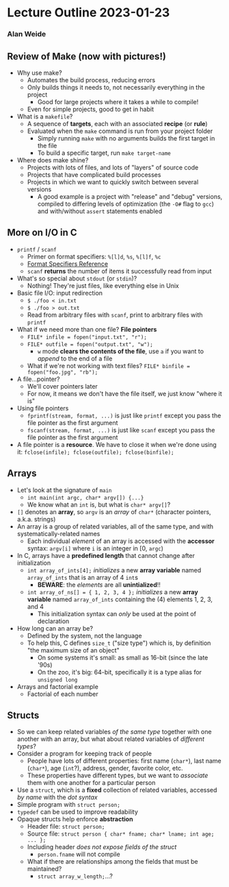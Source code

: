 # Lecture Outline 2023-01-23
### Alan Weide

## Review of Make (now with pictures!)
* Why use make?
    * Automates the build process, reducing errors
    * Only builds things it needs to, not necessarily everything in the project
        * Good for large projects where it takes a while to compile!
    * Even for simple projects, good to get in habit
* What is a `makefile`?
    * A sequence of **targets**, each with an associated **recipe** (or **rule**)
    * Evaluated when the `make` command is run from your project folder
        * Simply running `make` with no arguments builds the first target in the file
        * To build a specific target, run `make target-name`
* Where does make shine?
    * Projects with lots of files, and lots of "layers" of source code
    * Projects that have complicated build processes
    * Projects in which we want to quickly switch between several versions
        * A good example is a project with "release" and "debug" versions, compiled to differing levels of optimization (the `-O#` flag to `gcc`) and with/without `assert` statements enabled

## More on I/O in C
* `printf` / `scanf`
    * Primer on format specifiers: `%[l]d`, `%s`, `%[l]f`, `%c`
    * [Format Specifiers Reference](https://en.cppreference.com/w/c/io/fprintf)
    * `scanf` **returns** the number of items it successfully read from input
* What's so special about `stdout` (or `stdin`)?
    * Nothing! They're just files, like everything else in Unix
* Basic file I/O: input redirection
    * `$ ./foo < in.txt`
    * `$ ./foo > out.txt`
    * Read from arbitrary files with `scanf`, print to arbitrary files with `printf`
* What if we need more than one file? **File pointers**
    * `FILE* infile = fopen("input.txt", "r");`
    * `FILE* outfile = fopen("output.txt", "w");`
        * `w` mode **clears the contents of the file**, use `a` if you want to *append* to the end of a file
    * What if we're not working with text files? `FILE* binfile = fopen("foo.jpg", "rb");`
* A file...pointer?
    * We'll cover pointers later
    * For now, it means we don't have the file itself, we just know "where it is"
* Using file pointers
    * `fprintf(stream, format, ...)` is just like `printf` except you pass the file pointer as the first argument
    * `fscanf(stream, format, ...)` is just like `scanf` except you pass the file pointer as the first argument
* A file pointer is a **resource**. We have to close it when we're done using it: `fclose(infile); fclose(outfile); fclose(binfile);`

## Arrays
* Let's look at the signature of `main`
    * `int main(int argc, char* argv[]) {...}`
    * We know what an `int` is, but what is `char* argv[]`?
* `[]` denotes an **array**, so `argv` is an *array* of `char*` (character pointers, a.k.a. strings)
* An array is a group of related variables, all of the same type, and with systematically-related names
    * Each individual *element* of an array is accessed with the **accessor** syntax: `argv[i]` where `i` is an integer in [0, `argc`)
* In C, arrays have a **predefined length** that cannot change after initialization
    * `int array_of_ints[4];` *initializes* a new **array variable** named `array_of_ints` that is an array of 4 `int`s
        * **BEWARE**: the *elements* are all **unintialized**!!
    * `int array_of_ns[] = { 1, 2, 3, 4 };` *initializes* a new **array variable** named `array_of_ints` containing the (4) elements 1, 2, 3, and 4
        * This initialization syntax can *only* be used at the point of declaration
* How long can an array be?
    * Defined by the system, not the language
    * To help this, C defines `size_t` ("size type") which is, by definition "the maximum size of an object"
        * On some systems it's small: as small as 16-bit (since the late '90s)
        * On the zoo, it's big: 64-bit, specifically it is a type alias for `unsigned long`
* Arrays and factorial example
    * Factorial of each number

## Structs
* So we can keep related variables *of the same type* together with one another with an array, but what about related variables of *different types*?
* Consider a program for keeping track of people
    * People have lots of different properties: first name (`char*`), last name (`char*`), age (`int`?), address, gender, favorite color, etc.
    * These properties have different types, but we want to *associate* them with one another for a particular person
* Use a `struct`, which is a **fixed** collection of related variables, accessed *by name* with the *dot syntax*
* Simple program with `struct person;`
* `typedef` can be used to improve readability
* Opaque structs help enforce **abstraction**
    * Header file: `struct person;`
    * Source file: `struct person { char* fname; char* lname; int age; ... };`
    * Including header *does not expose fields of the struct*
        * `person.fname` will not compile
    * What if there are relationships among the fields that must be maintained?
        * `struct array_w_length;`...?
